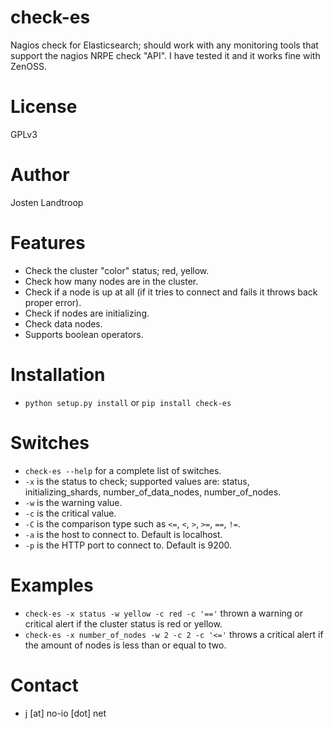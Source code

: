 check-es
========
Nagios check for Elasticsearch; should work with any monitoring tools that support the nagios NRPE check "API". I have tested it and it works fine with ZenOSS.

License
=======
GPLv3

Author
======
Josten Landtroop

Features
========
* Check the cluster "color" status; red, yellow.
* Check how many nodes are in the cluster.
* Check if a node is up at all (if it tries to connect and fails it throws back proper error).
* Check if nodes are initializing.
* Check data nodes.
* Supports boolean operators.

Installation
============
* `python setup.py install` or `pip install check-es`

Switches
========
* `check-es --help` for a complete list of switches.
* `-x` is the status to check; supported values are: status, initializing_shards, number_of_data_nodes, number_of_nodes.
* `-w` is the warning value.
* `-c` is the critical value.
* `-C` is the comparison type such as `<=`, `<`, `>`, `>=`, `==`, `!=`.
* `-a` is the host to connect to. Default is localhost.
* `-p` is the HTTP port to connect to. Default is 9200.

Examples
========
* `check-es -x status -w yellow -c red -c '=='` thrown a warning or critical alert if the cluster status is red or yellow.
* `check-es -x number_of_nodes -w 2 -c 2 -c '<='` throws a critical alert if the amount of nodes is less than or equal to two.

Contact
=======
* j [at] no-io [dot] net
